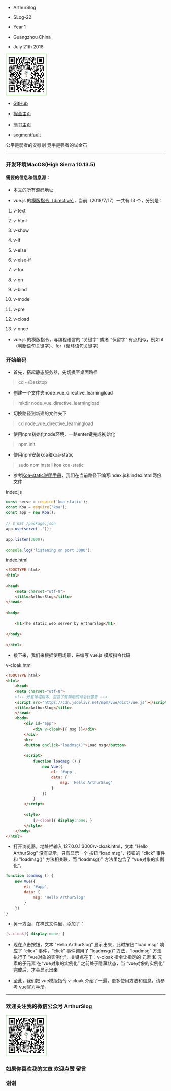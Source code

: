 * ArthurSlog
* SLog-22
* Year·1

* Guangzhou·China
* July 21th 2018

![关注微信公众号“ArthurSlog”](https://github.com/BlessedChild/LogofAxu/blob/master/images/icon_128.jpg?raw=true "微信扫描二维码，关注我的公众号")

* [GitHub](https://github.com/BlessedChild/ArthurSlog)

* [掘金主页](https://juejin.im/user/59f2a424f265da432f305c66/posts)

* [简书主页](https://www.jianshu.com/u/b9ebe10f0534)

* [segmentfault](https://segmentfault.com/u/arthurslog/articles)

公平是弱者的安慰剂 竞争是强者的试金石

---

### 开发环境MacOS(High Sierra 10.13.5)

#### 需要的信息和信息源：

* 本文的所有[源码地址](https://github.com/BlessedChild/node_vue_directive_learningload)

* vue.js 的[模版指令（directive）](https://vuejs.org/v2/api/index.html#v-text)，当前（2018/7/17）一共有 13 个，分别是：

1. v-text

2. v-html

3. v-show

4. v-if

5. v-else

6. v-else-if

7. v-for

8. v-on

9. v-bind

10. v-model

11. v-pre

12. v-cload

13. v-once

* vue.js 的模版指令，与编程语言的 “关键字” 或者 “保留字” 有点相似，例如 if（判断语句关键字）、for（循环语句关键字）

### 开始编码

* 首先，搭起静态服务器，先切换至桌面路径

> cd ~/Desktop

* 创建一个文件夹node_vue_directive_learningload

> mkdir node_vue_directive_learningload

* 切换路径到新建的文件夹下

> cd node_vue_directive_learningload

* 使用npm初始化node环境，一路enter键完成初始化

> npm init

* 使用npm安装koa和koa-static

> sudo npm install koa koa-static

* 参考[Koa-static说明手册](https://github.com/koajs/static)，我们在当前路径下编写index.js和index.html两份文件

index.js
``` js
const serve = require('koa-static');
const Koa = require('koa');
const app = new Koa();

// $ GET /package.json
app.use(serve('.'));

app.listen(3000);

console.log('listening on port 3000');
```

index.html

``` html
<!DOCTYPE html>
<html>

<head>
    <meta charset="utf-8">
    <title>ArthurSlog</title>
</head>

<body>

    <h1>The static web server by ArthurSlog</h1>

</body>

</html>
```

* 接下来，我们来根据使用场景，来编写 vue.js 模版指令代码

v-cloak.html
``` html
<!DOCTYPE html>
<html>
    <head>
    <meta charset="utf-8">
    <!-- 开发环境版本，包含了有帮助的命令行警告 -->
    <script src="https://cdn.jsdelivr.net/npm/vue/dist/vue.js"></script>
    <title>ArthurSlog</title>
    </head>
    <body>
        <div id="app">
            <div v-cloak>{{ msg }}</div>
        </div>
        <br>
        <button onclick="loadmsg()">Load msg</button>

        <script>
            function loadmsg () {
                new Vue({
                    el: '#app',
                    data: {
                        msg: 'Hello ArthurSlog'
                    }
                })
            }
        </script>

        <style>
            [v-cloak]{ display:none; }
        </style>
    </body>
</html>
```

* 打开浏览器，地址栏输入 127.0.0.1:3000/v-cloak.html，文本 “Hello ArthurSlog” 没有显示，只有显示一个 按钮 “load msg”，按钮的 “click” 事件 和 "loadmsg()" 方法相关联，而 “loadmsg()” 方法里包含了 “vue对象的实例化”，

``` js
function loadmsg () {
    new Vue({
        el: '#app',
        data: {
            msg: 'Hello ArthurSlog'
        }
    })
}
```

* 另一方面，在样式文件里，添加了：

``` css
[v-cloak]{ display:none; }
```

* 现在点击按钮，文本 “Hello ArthurSlog” 显示出来，此时按钮 “load msg” 响应了 “click” 事件，“click” 事件调用了 “loadmsg()” 方法，“loadmsg” 方法 执行了 “vue对象的实例化”，关键点在于：v-cloak 指令让指定的 元素 和 元素的子元素 在“vue对象的实例化” 之前处于隐藏状态，当 “vue对象的实例化” 完成后，才会显示出来 

* 至此，我们把 vue模版指令 v-cloak 介绍了一遍，更多使用方法和信息，请参考 [vue官方手册](https://vuejs.org/v2/api/index.html#v-text)。

---

### 欢迎关注我的微信公众号 ArthurSlog

![ArthurSlog](https://github.com/BlessedChild/LogofAxu/blob/master/images/icon_128.jpg?raw=true "微信扫描二维码，关注我的公众号")

### 如果你喜欢我的文章 欢迎点赞 留言
### 谢谢
